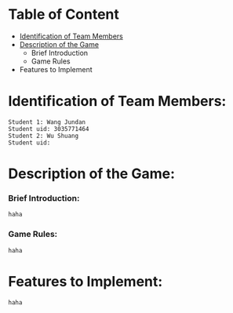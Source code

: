 # Table of Content
* [Identification of Team Members](COMP2113-Group-Project)
* [Description of the Game](COMP2113-Group-Project)
    * Brief Introduction
    * Game Rules
* Features to Implement
# Identification of Team Members: 
    Student 1: Wang Jundan
    Student uid: 3035771464
    Student 2: Wu Shuang
    Student uid: 
# Description of the Game:
  ### Brief Introduction:
    haha
  
  
  ### Game Rules:
    haha


# Features to Implement:
    haha

